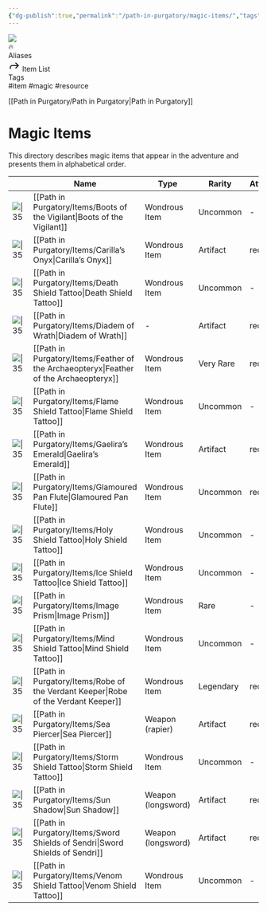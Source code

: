 ```yaml
---
{"dg-publish":true,"permalink":"/path-in-purgatory/magic-items/","tags":["item, magic, resource"]}
---
```


<div class="wiki-header">
	<div class="banner-wrapper">
		<div class="banner">
			<img class="banner-image full-width" src="http://corproject.com/wp-content/uploads/2017/10/Purgatory-770x439_c.jpg" style="object-position: 50% 50%">
		</div>
		<div class="banner-icon">
			<div class="icon-box">🔥</div>
		</div>
	</div>
	<div class="frontmatter-container">
		<div class="frontmatter-section mod-aliases">
			<span class="frontmatter-section-label">Aliases</span>
			<div class="frontmatter-section-data frontmatter-section-aliases">
				<span class="frontmatter-alias">
					<span class="frontmatter-alias-icon"> <svg xmlns="http://www.w3.org/2000svg" width="24" height="24" viewBox="0 0 24 24" fill="none" stroke="currentColor" stroke-width="2" stroke-linecap="round" stroke-linejoin="round" class="svg-icon lucide-forward"><polyline points="15 17 20 12 15 7"></polyline><path d="M4 18v-2a4 4 0 0 1 4-4h12"></path></svg></span>
					Item List</span>
			</div>
		</div>
		<div class="frontmatter-section mod-tags">
			<span class="frontmatter-section-label">Tags</span>
			<div class="frontmatter-section-data frontmatter-section-tags">
				<a class="tag"onclick="toggleTagSearch(this)">#item</a>
				<a class="tag" onclick="toggleTagSearch(this)">#magic</a>
				<a class="tag" onclick="toggleTagSearch(this)">#resource</a>
			</div>
		</div>
	</div>
</div>

[[Path in Purgatory/Path in Purgatory\|Path in Purgatory]]
# Magic Items

This directory describes magic items that appear in the adventure and presents them in alphabetical order.

|                                                                                                                | Name                                                                                      | Type               | Rarity    | Attunement |
| -------------------------------------------------------------------------------------------------------------- | ----------------------------------------------------------------------------------------- | ------------------ | --------- | ---------- |
| ![\|35](https://www.dndbeyond.com/content/1-0-2280-0/skins/waterdeep/images/icons/item_types/wondrousitem.jpg) | [[Path in Purgatory/Items/Boots of the Vigilant\|Boots of the Vigilant]]               | Wondrous Item      | Uncommon  | \-         |
| ![\|35](https://www.dndbeyond.com/content/1-0-2280-0/skins/waterdeep/images/icons/item_types/wondrousitem.jpg) | [[Path in Purgatory/Items/Carilla’s Onyx\|Carilla’s Onyx]]                             | Wondrous Item      | Artifact  | required   |
| ![\|35]()                                                                                                      | [[Path in Purgatory/Items/Death Shield Tattoo\|Death Shield Tattoo]]                   | Wondrous Item      | Uncommon  | \-         |
| ![\|35]()                                                                                                      | [[Path in Purgatory/Items/Diadem of Wrath\|Diadem of Wrath]]                           | \-                 | Artifact  | required   |
| ![\|35](https://www.dndbeyond.com/content/1-0-2280-0/skins/waterdeep/images/icons/item_types/wondrousitem.jpg) | [[Path in Purgatory/Items/Feather of the Archaeopteryx\|Feather of the Archaeopteryx]] | Wondrous Item      | Very Rare | required   |
| ![\|35]()                                                                                                      | [[Path in Purgatory/Items/Flame Shield Tattoo\|Flame Shield Tattoo]]                   | Wondrous Item      | Uncommon  | \-         |
| ![\|35]()                                                                                                      | [[Path in Purgatory/Items/Gaelira’s Emerald\|Gaelira’s Emerald]]                       | Wondrous Item      | Artifact  | required   |
| ![\|35]()                                                                                                      | [[Path in Purgatory/Items/Glamoured Pan Flute\|Glamoured Pan Flute]]                   | Wondrous Item      | Uncommon  | required   |
| ![\|35]()                                                                                                      | [[Path in Purgatory/Items/Holy Shield Tattoo\|Holy Shield Tattoo]]                     | Wondrous Item      | Uncommon  | \-         |
| ![\|35]()                                                                                                      | [[Path in Purgatory/Items/Ice Shield Tattoo\|Ice Shield Tattoo]]                       | Wondrous Item      | Uncommon  | \-         |
| ![\|35]()                                                                                                      | [[Path in Purgatory/Items/Image Prism\|Image Prism]]                                   | Wondrous Item      | Rare      | \-         |
| ![\|35]()                                                                                                      | [[Path in Purgatory/Items/Mind Shield Tattoo\|Mind Shield Tattoo]]                     | Wondrous Item      | Uncommon  | \-         |
| ![\|35]()                                                                                                      | [[Path in Purgatory/Items/Robe of the Verdant Keeper\|Robe of the Verdant Keeper]]     | Wondrous Item      | Legendary | required   |
| ![\|35]()                                                                                                      | [[Path in Purgatory/Items/Sea Piercer\|Sea Piercer]]                                   | Weapon (rapier)    | Artifact  | required   |
| ![\|35]()                                                                                                      | [[Path in Purgatory/Items/Storm Shield Tattoo\|Storm Shield Tattoo]]                   | Wondrous Item      | Uncommon  | \-         |
| ![\|35]()                                                                                                      | [[Path in Purgatory/Items/Sun Shadow\|Sun Shadow]]                                     | Weapon (longsword) | Artifact  | required   |
| ![\|35]()                                                                                                      | [[Path in Purgatory/Items/Sword Shields of Sendri\|Sword Shields of Sendri]]           | Weapon (longsword) | Artifact  | required   |
| ![\|35]()                                                                                                      | [[Path in Purgatory/Items/Venom Shield Tattoo\|Venom Shield Tattoo]]                   | Wondrous Item      | Uncommon  | \-         |
